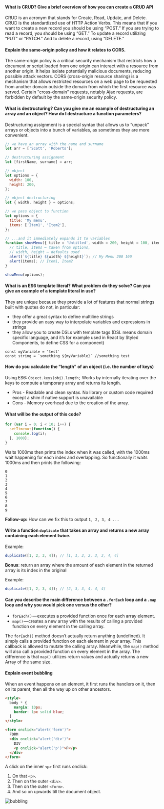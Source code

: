 #### What is CRUD? Give a brief overview of how you can create a CRUD API

CRUD is an acronym that stands for Create, Read, Update, and Delete.
CRUD is the standardized use of HTTP Action Verbs. This means that if you want to create a new record you should be using “POST.” If you are trying to read a record, you should be using “GET.” To update a record utilizing “PUT” or “PATCH.” And to delete a record, using “DELETE.”

#### Explain the same-origin policy and how it relates to CORS.

The same-origin policy is a critical security mechanism that restricts how a document or script loaded from one origin can interact with a resource from another origin. It helps isolate potentially malicious documents, reducing possible attack vectors.
CORS (cross-origin resource sharing) is a mechanism that allows restricted resources on a web page to be requested from another domain outside the domain from which the first resource was served. Certain "cross-domain" requests, notably Ajax requests, are forbidden by default by the same-origin security policy.

#### What is destructuring? Can you give me an example of destructuring an array and an object? How do I destructure a function parameters?

Destructuring assignment is a special syntax that allows us to “unpack” arrays or objects into a bunch of variables, as sometimes they are more convenient.

```js
// we have an array with the name and surname
let arr = ['Scott', 'Roberts'];

// destructuring assignment
let [firstName, surname] = arr;

// object
let options = {
  width: 100,
  height: 200,
};

// object destructuring
let { width, height } = options;

// we pass object to function
let options = {
  title: 'My menu',
  items: ['Item1', 'Item2'],
};

// ...and it immediately expands it to variables
function showMenu({ title = 'Untitled', width = 200, height = 100, items = [] }) {
  // title, items – taken from options,
  // width, height – defaults used
  alert(`${title} ${width} ${height}`); // My Menu 200 100
  alert(items); // Item1, Item2
}

showMenu(options);
```

#### What is an ES6 template literal? What problem do they solve? Can you give an example of a template literal in use?

They are unique because they provide a lot of features that normal strings built with quotes do not, in particular:

- they offer a great syntax to define multiline strings
- they provide an easy way to interpolate variables and expressions in strings
- they allow you to create DSLs with template tags (DSL means domain specific language, and it’s for example used in React by Styled Components, to define CSS for a component)

```
const myVariable = 'test'
const string = `something ${myVariable}` //something test
```

#### How do you calculate the "length" of an object (i.e. the number of keys)

Using ES6:
`Object.keys(obj).length;` Works by internally iterating over the keys to compute a temporary array and returns its length.

- Pros - Readable and clean syntax. No library or custom code required except a shim if native support is unavailable
- Cons - Memory overhead due to the creation of the array.

#### What will be the output of this code?

```js
for (var i = 0; i < 10; i++) {
  setTimeout(function() {
    console.log(i);
  }, 1000);
}
```

Waits 1000ms then prints the index when it was called, with the 1000ms wait happening for each index and overlapping. So functionally it waits 1000ms and then prints the following:

```
0
1
2
3
4
5
6
7
8
9
```

**Follow-up:** How can we fix this to output `1, 2, 3, 4 ...`

#### Write a function `duplicate` that takes an array and returns a new array containing each element twice.

Example:

```js
duplicate([1, 2, 3, 4]); // [1, 1, 2, 2, 3, 3, 4, 4]
```

**Bonus**: return an array where the amount of each element in the returned array is its index in the original

Example:

```js
duplicate([1, 2, 3, 4]); // [2, 3, 3, 4, 4, 4]
```

#### Can you describe the main difference between a `.forEach` loop and a `.map` loop and why you would pick one versus the other?

- `forEach()` — executes a provided function once for each array element.
- `map()` — creates a new array with the results of calling a provided function on every element in the calling array.

The `forEach()` method doesn’t actually return anything (undefined). It simply calls a provided function on each element in your array. This callback is allowed to mutate the calling array.
Meanwhile, the `map()` method will also call a provided function on every element in the array. The difference is that `map()` utilizes return values and actually returns a new Array of the same size.

#### Explain event bubbling

When an event happens on an element, it first runs the handlers on it, then on its parent, then all the way up on other ancestors.

```html
<style>
  body * {
    margin: 10px;
    border: 1px solid blue;
  }
</style>

<form onclick="alert('form')">
  FORM
  <div onclick="alert('div')">
    DIV
    <p onclick="alert('p')">P</p>
  </div>
</form>
```

A click on the inner `<p>` first runs onclick:

1. On that `<p>`.
2. Then on the outer `<div>`.
3. Then on the outer `<form>`.
4. And so on upwards till the document object.

![bubbling](https://javascript.info/article/bubbling-and-capturing/event-order-bubbling@2x.png)
